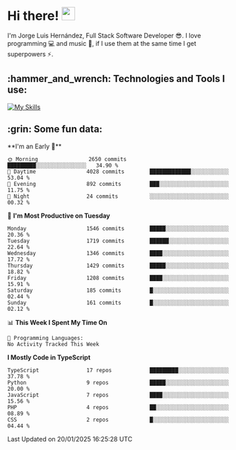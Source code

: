 <h1 align="left">
 <abc>
  <br>Hi there! <img src="https://user-images.githubusercontent.com/42378118/110234147-e3259600-7f4e-11eb-95be-0c4047144dea.gif" width="30"><br>
 </abc>
</h1>

I'm Jorge Luis Hernández, Full Stack Software Developer :sunglasses:. I love programming :computer: and music :musical_score:, if I use them at the same time I get superpowers :zap:. 


<h2 align="left">:hammer_and_wrench: Technologies and Tools I use:</h2>

[![My Skills](https://skillicons.dev/icons?i=js,ts,html,css,py,vue,react,next,nest,postgres,mysql)](https://skillicons.dev)

<h2 align="left">:grin: Some fun data:</h2>
<!--START_SECTION:waka-->
**I'm an Early 🐤** 

```text
🌞 Morning                2650 commits        █████████░░░░░░░░░░░░░░░░   34.90 % 
🌆 Daytime                4028 commits        █████████████░░░░░░░░░░░░   53.04 % 
🌃 Evening                892 commits         ███░░░░░░░░░░░░░░░░░░░░░░   11.75 % 
🌙 Night                  24 commits          ░░░░░░░░░░░░░░░░░░░░░░░░░   00.32 % 
```
📅 **I'm Most Productive on Tuesday** 

```text
Monday                   1546 commits        █████░░░░░░░░░░░░░░░░░░░░   20.36 % 
Tuesday                  1719 commits        ██████░░░░░░░░░░░░░░░░░░░   22.64 % 
Wednesday                1346 commits        ████░░░░░░░░░░░░░░░░░░░░░   17.72 % 
Thursday                 1429 commits        █████░░░░░░░░░░░░░░░░░░░░   18.82 % 
Friday                   1208 commits        ████░░░░░░░░░░░░░░░░░░░░░   15.91 % 
Saturday                 185 commits         █░░░░░░░░░░░░░░░░░░░░░░░░   02.44 % 
Sunday                   161 commits         █░░░░░░░░░░░░░░░░░░░░░░░░   02.12 % 
```


📊 **This Week I Spent My Time On** 

```text
💬 Programming Languages: 
No Activity Tracked This Week
```

**I Mostly Code in TypeScript** 

```text
TypeScript               17 repos            █████████░░░░░░░░░░░░░░░░   37.78 % 
Python                   9 repos             █████░░░░░░░░░░░░░░░░░░░░   20.00 % 
JavaScript               7 repos             ████░░░░░░░░░░░░░░░░░░░░░   15.56 % 
PHP                      4 repos             ██░░░░░░░░░░░░░░░░░░░░░░░   08.89 % 
CSS                      2 repos             █░░░░░░░░░░░░░░░░░░░░░░░░   04.44 % 
```




 Last Updated on 20/01/2025 16:25:28 UTC
<!--END_SECTION:waka-->
